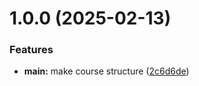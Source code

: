 # 1.0.0 (2025-02-13)


### Features

* **main:** make course structure ([2c6d6de](https://github.com/amirahakimova/os-intro/commit/2c6d6de18beabbffee26a5b4fa7b8cda08015c25))



